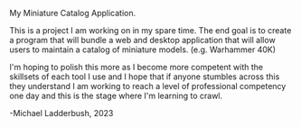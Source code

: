 My Miniature Catalog Application.

This is a project I am working on in my spare time.
The end goal is to create a program that will bundle a web and desktop application that will allow users to maintain a catalog of miniature models. (e.g. Warhammer 40K)

I'm hoping to polish this more as I become more competent with the skillsets of each tool I use and I hope that if anyone stumbles across this they understand I am working to
reach a level of professional competency one day and this is the stage where I'm learning to crawl.


-Michael Ladderbush, 2023
